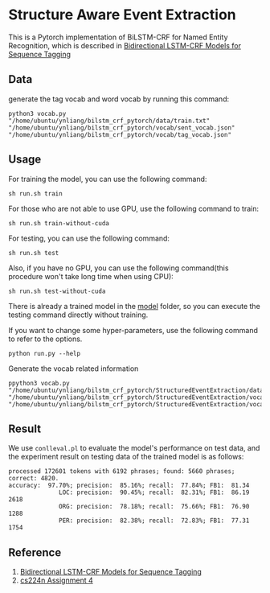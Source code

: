 # Structure Aware Event Extraction
This is a Pytorch implementation of BiLSTM-CRF for Named Entity Recognition, which is described in [Bidirectional LSTM-CRF Models for Sequence Tagging](https://arxiv.org/abs/1508.01991)

## Data
generate the tag vocab and word vocab by running this command:
```
python3 vocab.py "/home/ubuntu/ynliang/bilstm_crf_pytorch/data/train.txt" "/home/ubuntu/ynliang/bilstm_crf_pytorch/vocab/sent_vocab.json" "/home/ubuntu/ynliang/bilstm_crf_pytorch/vocab/tag_vocab.json"
```

## Usage
For training the model, you can use the following command:
```
sh run.sh train
```
For those who are not able to use GPU, use the following command to train:
```
sh run.sh train-without-cuda
```
For testing, you can use the following command:
```
sh run.sh test
```
Also, if you have no GPU, you can use the following command(this procedure won't take long time when using CPU):
```
sh run.sh test-without-cuda
```
There is already a trained model in the [model](./model) folder, so you can execute the testing command directly without training.

If you want to change some hyper-parameters, use the following command to refer to the options.
```
python run.py --help
```

Generate the vocab related information
```
ppython3 vocab.py "/home/ubuntu/ynliang/bilstm_crf_pytorch/StructuredEventExtraction/data/train_mavendata.txt" "/home/ubuntu/ynliang/bilstm_crf_pytorch/StructuredEventExtraction/vocab/sent_vocab.json" "/home/ubuntu/ynliang/bilstm_crf_pytorch/StructuredEventExtraction/vocab/tag_vocab.json"
```

## Result
We use `conlleval.pl` to evaluate the model's performance on test data, and
the experiment result on testing data of the trained model is as follows:
```
processed 172601 tokens with 6192 phrases; found: 5660 phrases; correct: 4820.
accuracy:  97.70%; precision:  85.16%; recall:  77.84%; FB1:  81.34
              LOC: precision:  90.45%; recall:  82.31%; FB1:  86.19  2618
              ORG: precision:  78.18%; recall:  75.66%; FB1:  76.90  1288
              PER: precision:  82.38%; recall:  72.83%; FB1:  77.31  1754
```

## Reference
  1. [Bidirectional LSTM-CRF Models for Sequence Tagging](https://arxiv.org/abs/1508.01991)
  2. [cs224n Assignment 4](http://web.stanford.edu/class/cs224n/index.html#schedule)
